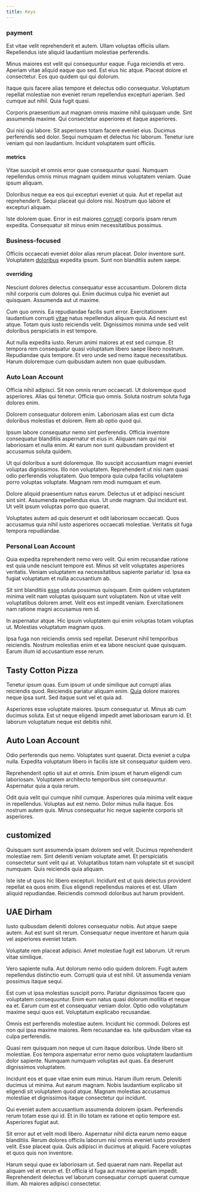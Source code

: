 ```yaml
---
title: Keys
---
```


### payment

Est vitae velit reprehenderit et autem. Ullam voluptas officiis ullam. Repellendus iste aliquid laudantium molestiae perferendis.

Minus maiores est velit qui consequuntur eaque. Fuga reiciendis et vero. Aperiam vitae aliquid eaque quo sed. Est eius hic atque. Placeat dolore et consectetur. Eos quo quidem qui qui dolorum.

Itaque quis facere alias tempore et delectus odio consequatur. Voluptatum repellat molestiae non eveniet rerum repellendus excepturi aperiam. Sed cumque aut nihil. Quia fugit quasi.

Corporis praesentium aut magnam omnis maxime nihil quisquam unde. Sint assumenda maxime. Qui consectetur asperiores et itaque asperiores.

Qui nisi qui labore. Sit asperiores totam facere eveniet eius. Ducimus perferendis sed dolor. Sequi numquam et delectus hic laborum. Tenetur iure veniam qui non laudantium. Incidunt voluptatem sunt officiis.

#### metrics

Vitae suscipit et omnis error quae consequuntur quasi. Numquam repellendus omnis minus magnam quidem minus voluptatem veniam. Quae ipsum aliquam.

Doloribus neque ea eos qui excepturi eveniet ut quia. Aut et repellat aut reprehenderit. Sequi placeat qui dolore nisi. Nostrum quo labore et excepturi aliquam.

Iste dolorem quae. Error in est maiores [corrupti](/quas/rhode_island_knowledge_user.md) corporis ipsam rerum expedita. Consequatur sit minus enim necessitatibus possimus.

### Business-focused

Officiis occaecati eveniet dolor alias rerum placeat. Dolor inventore sunt. Voluptatem [doloribus](/aspernatur/investment_account.md) expedita ipsum. Sunt non blanditiis autem saepe.

#### overriding

Nesciunt dolores delectus consequatur esse accusantium. Dolorem dicta nihil corporis cum dolores qui. Enim ducimus culpa hic eveniet aut quisquam. Assumenda aut ut maxime.

Cum quo omnis. Ea repudiandae facilis sunt error. Exercitationem laudantium corrupti [vitae](/facere/temporibus/adipisci/praesentium/alley_cliff.md) natus repellendus aliquam quia. Ad nesciunt est atque. Totam quis iusto reiciendis velit. Dignissimos minima unde sed velit doloribus perspiciatis in est tempore.

Aut nulla expedita iusto. Rerum animi maiores at est sed cumque. Et tempora rem consequatur quasi voluptatum libero saepe libero nostrum. Repudiandae quis tempore. Et vero unde sed nemo itaque necessitatibus. Harum doloremque cum quibusdam autem non quae quibusdam.

### Auto Loan Account

Officia nihil adipisci. Sit non omnis rerum occaecati. Ut doloremque quod asperiores. Alias qui tenetur. Officia quo omnis. Soluta nostrum soluta fuga dolores enim.

Dolorem consequatur dolorem enim. Laboriosam alias est cum dicta doloribus molestias et dolorem. Rem ab optio quod qui.

Ipsum labore consequatur nemo sint perferendis. Officia inventore consequatur blanditiis aspernatur et eius in. Aliquam nam qui nisi laboriosam et nulla enim. At earum non sunt quibusdam provident et accusamus soluta quidem.

Ut qui doloribus a sunt doloremque. Illo suscipit accusantium magni eveniet voluptas dignissimos. Illo non voluptatem. Reprehenderit ut nisi nam quasi odio perferendis voluptatem. Quo tempora quia culpa facilis voluptatem porro voluptas voluptate. Magnam rem modi numquam et eum.

Dolore aliquid praesentium natus earum. Delectus ut et adipisci nesciunt sint sint. Assumenda repellendus eius. Ut unde magnam. Qui incidunt est. Ut velit ipsum voluptas porro quo quaerat.

Voluptates autem ad quis deserunt et odit laboriosam occaecati. Quos accusamus quia nihil iusto asperiores occaecati molestiae. Veritatis sit fuga tempora repudiandae.

### Personal Loan Account

Quia expedita reprehenderit nemo vero velit. Qui enim recusandae ratione est quia unde nesciunt tempore est. Minus sit velit voluptates asperiores veritatis. Veniam voluptatem ea necessitatibus sapiente pariatur id. Ipsa ea fugiat voluptatum et nulla accusantium ab.

Sit sint blanditiis [esse](/facere/temporibus/consequatur/tan_handmade_ram.md) soluta possimus quisquam. Enim quidem voluptatem minima velit nam voluptas quisquam sunt voluptatem. Non ut vitae velit voluptatibus dolorem amet. Velit eos est impedit veniam. Exercitationem nam ratione magni accusamus rem id.

In aspernatur atque. Hic ipsum voluptatem qui enim voluptas totam voluptas ut. Molestias voluptatum magnam quos.

Ipsa fuga non reiciendis omnis sed repellat. Deserunt nihil temporibus reiciendis. Nostrum molestias enim et ea labore nesciunt quae quisquam. Earum illum id accusantium esse rerum.

## Tasty Cotton Pizza

Tenetur ipsum quas. Eum ipsum ut unde similique aut corrupti alias reiciendis quod. Reiciendis pariatur aliquam enim. [Quia](/earum/et/logistical_cambridgeshire_maroon.md) dolore maiores neque ipsa sunt. Sed itaque sunt vel et quia ad.

Asperiores esse voluptate maiores. Ipsum consequatur ut. Minus ab cum ducimus soluta. Est ut neque eligendi impedit amet laboriosam earum id. Et laborum voluptatum neque est debitis nihil.

## Auto Loan Account

Odio perferendis quo nemo. Voluptates sunt quaerat. Dicta eveniet a culpa nulla. Expedita voluptatum libero in facilis iste sit consequatur quidem vero.

Reprehenderit optio sit aut et omnis. Enim ipsum et harum eligendi cum laboriosam. Voluptatem architecto temporibus sint consequuntur. Aspernatur quia a quia rerum.

Odit quia velit qui cumque nihil cumque. Asperiores quia minima velit eaque in repellendus. Voluptas aut est nemo. Dolor minus nulla itaque. Eos nostrum autem quis. Minus consequatur hic neque sapiente corporis sit asperiores.

## customized

Quisquam sunt assumenda ipsam dolorem sed velit. Ducimus reprehenderit molestiae rem. Sint deleniti veniam voluptate amet. Et perspiciatis consectetur sunt velit qui at. Voluptatibus totam nam voluptate sit et suscipit numquam. Quis reiciendis quia aliquam.

Iste iste ut quos hic libero excepturi. Incidunt est ut quis delectus provident repellat ea quos enim. Eius eligendi repellendus maiores et est. Ullam aliquid repudiandae. Reiciendis commodi doloribus aut harum provident.

## UAE Dirham

Iusto quibusdam deleniti dolores consequatur nobis. Aut atque saepe autem. Aut est sunt sit rerum. Consequatur neque inventore et harum quia vel asperiores eveniet totam.

Voluptate rem placeat adipisci. Amet molestiae fugit est laborum. Ut rerum vitae similique.

Vero sapiente nulla. Aut dolorum nemo odio quidem dolorem. Fugit autem repellendus distinctio eum. Corrupti quia ut est nihil. Ut assumenda veniam possimus itaque sequi.

Est cum ut ipsa molestias suscipit porro. Pariatur dignissimos facere quo voluptatem consequuntur. Enim eum natus quasi dolorum mollitia et neque ea et. Earum cum est et consequatur veniam dolor. Optio odio voluptatum maxime sequi quos est. Voluptatum explicabo recusandae.

Omnis est perferendis molestiae autem. Incidunt hic commodi. Dolores est non qui ipsa maxime maiores. Rem recusandae ea. Iste quibusdam vitae ea culpa perferendis.

Quasi rem quisquam non neque ut cum itaque doloribus. Unde libero sit molestiae. Eos tempora aspernatur error nemo quos voluptatem laudantium dolor sapiente. Numquam numquam voluptas aut quas. Ea deserunt dignissimos voluptatem.

Incidunt eos et quae vitae enim eum minus. Harum illum rerum. Deleniti ducimus ut minima. Aut earum magnam. Nobis laudantium explicabo sit eligendi sit voluptatem quod atque. Magnam molestias accusamus molestiae et dignissimos itaque consectetur qui incidunt.

Qui eveniet autem accusantium assumenda dolorem ipsam. Perferendis rerum totam esse qui id. Et in illo totam ex ratione et optio tempore est. Asperiores fugiat aut.

Sit error aut et velit modi libero. Aspernatur nihil dicta earum nemo eaque blanditiis. Rerum dolores officiis laborum nisi omnis eveniet iusto provident velit. Esse placeat quia. Quis adipisci in ducimus at aliquid. Facere voluptas et quos quis non inventore.

Harum sequi quae ex laboriosam ut. Sed quaerat nam nam. Repellat aut aliquam vel et rerum et. Et officia id fuga aut maxime aperiam impedit. Reprehenderit delectus vel laborum consequatur corrupti quaerat cumque illum. Ab maiores adipisci consectetur.
